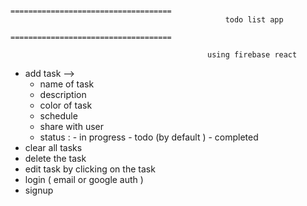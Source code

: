                                           ====================================
                                                    todo list app
                                          ====================================
                                                    
                                                using firebase react

*  add task -->
     - name of task
    - description 
    - color of task
   - schedule
   - share with user
   - status :
            - in progress
           - todo (by default )
           - completed
* clear all tasks
* delete the task
* edit task  by clicking on  the task 
* login ( email or google auth )
* signup 
